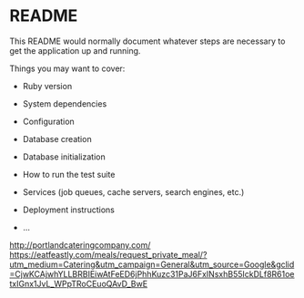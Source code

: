 # README

This README would normally document whatever steps are necessary to get the
application up and running.

Things you may want to cover:

* Ruby version

* System dependencies

* Configuration

* Database creation

* Database initialization

* How to run the test suite

* Services (job queues, cache servers, search engines, etc.)

* Deployment instructions

* ...

http://portlandcateringcompany.com/
https://eatfeastly.com/meals/request_private_meal/?utm_medium=Catering&utm_campaign=General&utm_source=Google&gclid=CjwKCAjwhYLLBRBIEiwAtFeED6jPhhKuzc31PaJ6FxINsxhB55IckDLf8R61oetxIGnx1JvL_WPpTRoCEuoQAvD_BwE
